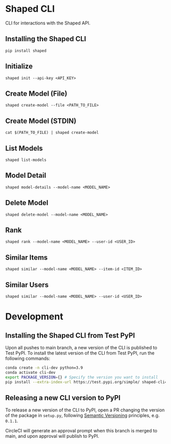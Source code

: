 # Shaped CLI

CLI for interactions with the Shaped API.


## Installing the Shaped CLI

```
pip install shaped
```

## Initialize
```
shaped init --api-key <API_KEY>
```

## Create Model (File)
```
shaped create-model --file <PATH_TO_FILE>
```

## Create Model (STDIN)
```
cat $(PATH_TO_FILE) | shaped create-model
```

## List Models
```
shaped list-models
```

## Model Detail
```
shaped model-details --model-name <MODEL_NAME>
```

## Delete Model
```
shaped delete-model --model-name <MODEL_NAME>
```

## Rank
```
shaped rank --model-name <MODEL_NAME> --user-id <USER_ID>
```

## Similar Items
```
shaped similar --model-name <MODEL_NAME> --item-id <ITEM_ID>
```

## Similar Users
```
shaped similar --model-name <MODEL_NAME> --user-id <USER_ID>
```

# Development

## Installing the Shaped CLI from Test PyPI

Upon all pushes to main branch, a new version of the CLI is published to Test PyPI. To install the latest version of the CLI from Test PyPI, run the following commands:

```bash
conda create -n cli-dev python=3.9
conda activate cli-dev
export PACKAGE_VERSION={} # Specify the version you want to install
pip install --extra-index-url https://test.pypi.org/simple/ shaped-cli==$PACKAGE_VERSION
```

## Releasing a new CLI version to PyPI

To release a new version of the CLI to PyPI, open a PR changing the version of the package in `setup.py`, following [Semantic Versioning](https://semver.org) principles, e.g. `0.1.1`.

CircleCI will generate an approval prompt when this branch is merged to main, and upon approval will publish to PyPI.